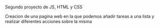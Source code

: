 Segundo proyecto de JS, HTML y CSS

Creacion de una pagina web en la que podemos añadir tareas a una lista y realizar diferentes acciones sobre la misma